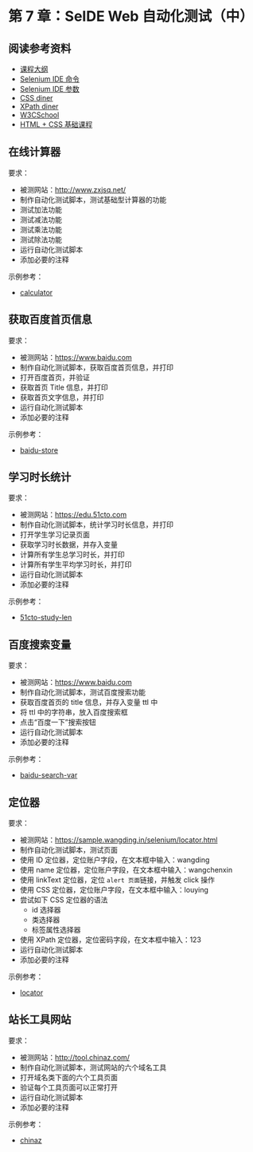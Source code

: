 # 第 7 章：SeIDE Web 自动化测试（中）

## 阅读参考资料

- [课程大纲](http://naotu.baidu.com/file/2808e24ce835c34ccce45489b75ce486?token=787ca33c65defb65)
- [Selenium IDE 命令](https://selenium.wangding.in/commands.html)
- [Selenium IDE 参数](https://selenium.wangding.in/arguments.html)
- [CSS diner](http://flukeout.github.io/)
- [XPath diner](http://www.topswagcode.com/xpath/)
- [W3CSchool](http://www.w3school.com.cn/)
- [HTML + CSS 基础课程](http://www.imooc.com/learn/9)

## 在线计算器

要求：
- 被测网站：http://www.zxjsq.net/
- 制作自动化测试脚本，测试基础型计算器的功能
- 测试加法功能
- 测试减法功能
- 测试乘法功能
- 测试除法功能
- 运行自动化测试脚本
- 添加必要的注释

示例参考：
- [calculator](https://github.com/wangding/selenium-ide-demo/blob/3.9-demo/test/calculator.side)

## 获取百度首页信息

要求：
- 被测网站：https://www.baidu.com
- 制作自动化测试脚本，获取百度首页信息，并打印
- 打开百度首页，并验证
- 获取首页 Title 信息，并打印
- 获取首页文字信息，并打印
- 运行自动化测试脚本
- 添加必要的注释

示例参考：
- [baidu-store](https://github.com/wangding/selenium-ide-demo/blob/3.9-demo/test/baidu-store.side)

## 学习时长统计

要求：
- 被测网站：https://edu.51cto.com
- 制作自动化测试脚本，统计学习时长信息，并打印
- 打开学生学习记录页面
- 获取学习时长数据，并存入变量
- 计算所有学生总学习时长，并打印
- 计算所有学生平均学习时长，并打印
- 运行自动化测试脚本
- 添加必要的注释

示例参考：
- [51cto-study-len](https://github.com/wangding/selenium-ide-demo/blob/3.9-demo/test/51cto-study-len.side)

## 百度搜索变量

要求：
- 被测网站：https://www.baidu.com
- 制作自动化测试脚本，测试百度搜索功能
- 获取百度首页的 title 信息，并存入变量 ttl 中
- 将 ttl 中的字符串，放入百度搜索框
- 点击“百度一下”搜索按钮
- 运行自动化测试脚本
- 添加必要的注释

示例参考：
- [baidu-search-var](https://github.com/wangding/selenium-ide-demo/blob/3.9-demo/test/baidu-search-var.side)

## 定位器

要求：
- 被测网站：https://sample.wangding.in/selenium/locator.html
- 制作自动化测试脚本，测试页面
- 使用 ID 定位器，定位账户字段，在文本框中输入：wangding
- 使用 name 定位器，定位账户字段，在文本框中输入：wangchenxin
- 使用 linkText 定位器，定位 `alert 页面`链接，并触发 click 操作
- 使用 CSS 定位器，定位账户字段，在文本框中输入：louying
- 尝试如下 CSS 定位器的语法
  - id 选择器
  - 类选择器
  - 标签属性选择器
- 使用 XPath 定位器，定位密码字段，在文本框中输入：123
- 运行自动化测试脚本
- 添加必要的注释

示例参考：
- [locator](https://github.com/wangding/selenium-ide-demo/blob/3.9-demo/test/locator.side)

## 站长工具网站

要求：
- 被测网站：http://tool.chinaz.com/
- 制作自动化测试脚本，测试网站的六个域名工具
- 打开域名类下面的六个工具页面
- 验证每个工具页面可以正常打开
- 运行自动化测试脚本
- 添加必要的注释

示例参考：
- [chinaz](https://github.com/wangding/selenium-ide-demo/blob/3.9-demo/test/tools.side)
